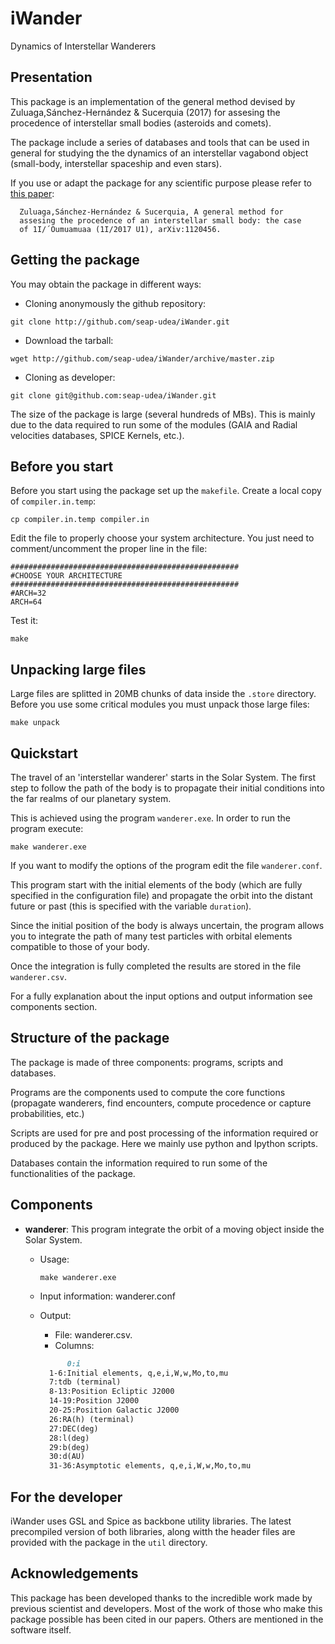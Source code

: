 # iWander
Dynamics of Interstellar Wanderers

Presentation
------------

This package is an implementation of the general method devised by
Zuluaga,Sánchez-Hernández & Sucerquia (2017) for assesing the
procedence of interstellar small bodies (asteroids and comets).

The package include a series of databases and tools that can be used
in general for studying the the dynamics of an interstellar vagabond
object (small-body, interstellar spaceship and even stars).

If you use or adapt the package for any scientific purpose please
refer to [this paper](http://arxiv.org):

      Zuluaga,Sánchez-Hernández & Sucerquia, A general method for
      assesing the procedence of an interstellar small body: the case
      of 1I/´Oumuamuaa (1I/2017 U1), arXiv:1120456.

Getting the package
-------------------

You may obtain the package in different ways:

- Cloning anonymously the github repository:
```  
git clone http://github.com/seap-udea/iWander.git
```  

- Download the tarball:
```  
wget http://github.com/seap-udea/iWander/archive/master.zip
```  

- Cloning as developer:
```  
git clone git@github.com:seap-udea/iWander.git
```  

The size of the package is large (several hundreds of MBs).  This is
mainly due to the data required to run some of the modules (GAIA and
Radial velocities databases, SPICE Kernels, etc.).  

Before you start
----------------

Before you start using the package set up the `makefile`.  Create a
local copy of `compiler.in.temp`:

```  
cp compiler.in.temp compiler.in
```  

Edit the file to properly choose your system architecture.  You just
need to comment/uncomment the proper line in the file:

```  
###################################################
#CHOOSE YOUR ARCHITECTURE
###################################################
#ARCH=32
ARCH=64
```  

Test it:

```  
make
```  

Unpacking large files
---------------------

Large files are splitted in 20MB chunks of data inside the `.store`
directory.  Before you use some critical modules you must unpack those
large files:

```  
make unpack
```  

Quickstart
----------

The travel of an 'interstellar wanderer' starts in the Solar System.
The first step to follow the path of the body is to propagate their
initial conditions into the far realms of our planetary system.

This is achieved using the program `wanderer.exe`.  In order to run
the program execute:

```  
make wanderer.exe
```  

If you want to modify the options of the program edit the file
`wanderer.conf`.

This program start with the initial elements of the body (which are
fully specified in the configuration file) and propagate the orbit
into the distant future or past (this is specified with the variable
`duration`).

Since the initial position of the body is always uncertain, the
program allows you to integrate the path of many test particles with
orbital elements compatible to those of your body.

Once the integration is fully completed the results are stored in the
file `wanderer.csv`.

For a fully explanation about the input options and output information see
components section.

Structure of the package
------------------------

The package is made of three components: programs, scripts and
databases.  

Programs are the components used to compute the core functions
(propagate wanderers, find encounters, compute procedence or capture
probabilities, etc.)

Scripts are used for pre and post processing of the information
required or produced by the package.  Here we mainly use python and
Ipython scripts.

Databases contain the information required to run some of the
functionalities of the package.

Components
----------

- **wanderer**: This program integrate the orbit of a moving object
  inside the Solar System.
  
  * Usage: 

    ``
    make wanderer.exe
    ``

  * Input information: wanderer.conf

  * Output: 

    + File: wanderer.csv.
    + Columns:

    ```markdown
          0:i
	  1-6:Initial elements, q,e,i,W,w,Mo,to,mu
	  7:tdb (terminal)
	  8-13:Position Ecliptic J2000
	  14-19:Position J2000
	  20-25:Position Galactic J2000
	  26:RA(h) (terminal)
	  27:DEC(deg)
	  28:l(deg)
	  29:b(deg)
	  30:d(AU)
	  31-36:Asymptotic elements, q,e,i,W,w,Mo,to,mu
    ```


For the developer
-----------------

iWander uses GSL and Spice as backbone utility libraries.  The latest
precompiled version of both libraries, along witth the header files
are provided with the package in the `util` directory.

Acknowledgements
----------------

This package has been developed thanks to the incredible work made by
previous scientist and developers. Most of the work of those who make
this package possible has been cited in our papers.  Others are
mentioned in the software itself.